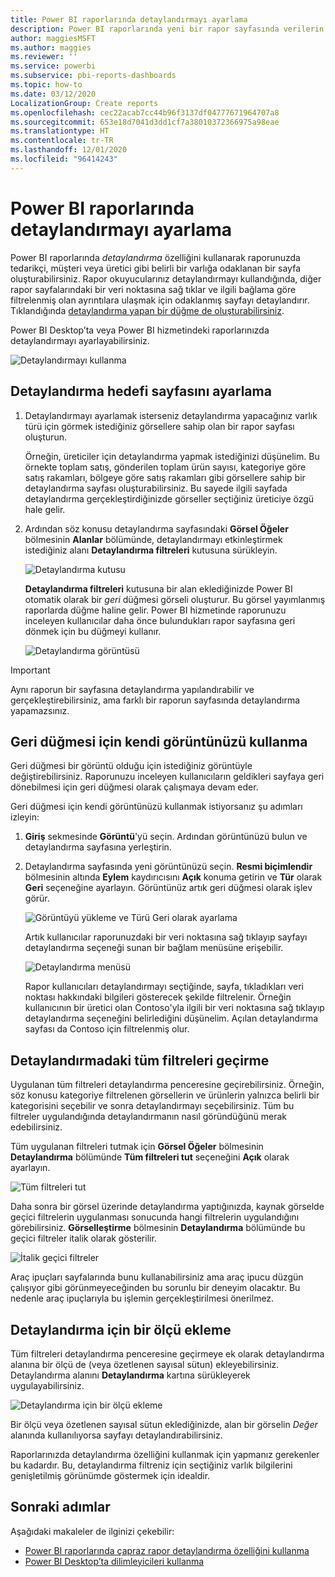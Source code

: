 ```yaml
---
title: Power BI raporlarında detaylandırmayı ayarlama
description: Power BI raporlarında yeni bir rapor sayfasında verilerin detayına gitmek için detaylandırmanın nasıl kullanılacağını öğrenin
author: maggiesMSFT
ms.author: maggies
ms.reviewer: ''
ms.service: powerbi
ms.subservice: pbi-reports-dashboards
ms.topic: how-to
ms.date: 03/12/2020
LocalizationGroup: Create reports
ms.openlocfilehash: cec22acab7cc44b96f3137df04777671964707a8
ms.sourcegitcommit: 653e18d7041d3dd1cf7a38010372366975a98eae
ms.translationtype: HT
ms.contentlocale: tr-TR
ms.lasthandoff: 12/01/2020
ms.locfileid: "96414243"
---
```

# <a name="set-up-drill-through-in-power-bi-reports"></a>Power BI raporlarında detaylandırmayı ayarlama
Power BI raporlarında *detaylandırma* özelliğini kullanarak raporunuzda tedarikçi, müşteri veya üretici gibi belirli bir varlığa odaklanan bir sayfa oluşturabilirsiniz. Rapor okuyucularınız detaylandırmayı kullandığında, diğer rapor sayfalarındaki bir veri noktasına sağ tıklar ve ilgili bağlama göre filtrelenmiş olan ayrıntılara ulaşmak için odaklanmış sayfayı detaylandırır. Tıklandığında [detaylandırma yapan bir düğme de oluşturabilirsiniz](desktop-drill-through-buttons.md).

Power BI Desktop’ta veya Power BI hizmetindeki raporlarınızda detaylandırmayı ayarlayabilirsiniz.

![Detaylandırmayı kullanma](media/desktop-drillthrough/power-bi-drill-through-right-click.png)

## <a name="set-up-the-drill-through-destination-page"></a>Detaylandırma hedefi sayfasını ayarlama
1. Detaylandırmayı ayarlamak isterseniz detaylandırma yapacağınız varlık türü için görmek istediğiniz görsellere sahip olan bir rapor sayfası oluşturun. 

    Örneğin, üreticiler için detaylandırma yapmak istediğinizi düşünelim. Bu örnekte toplam satış, gönderilen toplam ürün sayısı, kategoriye göre satış rakamları, bölgeye göre satış rakamları gibi görsellere sahip bir detaylandırma sayfası oluşturabilirsiniz. Bu sayede ilgili sayfada detaylandırma gerçekleştirdiğinizde görseller seçtiğiniz üreticiye özgü hale gelir.

2. Ardından söz konusu detaylandırma sayfasındaki **Görsel Öğeler** bölmesinin **Alanlar** bölümünde, detaylandırmayı etkinleştirmek istediğiniz alanı **Detaylandırma filtreleri** kutusuna sürükleyin.

    ![Detaylandırma kutusu](media/desktop-drillthrough/drillthrough_02.png)

    **Detaylandırma filtreleri** kutusuna bir alan eklediğinizde Power BI otomatik olarak bir *geri* düğmesi görseli oluşturur. Bu görsel yayımlanmış raporlarda düğme haline gelir. Power BI hizmetinde raporunuzu inceleyen kullanıcılar daha önce bulundukları rapor sayfasına geri dönmek için bu düğmeyi kullanır.

    ![Detaylandırma görüntüsü](media/desktop-drillthrough/drillthrough_03.png)

> [!IMPORTANT]
> Aynı raporun bir sayfasına detaylandırma yapılandırabilir ve gerçekleştirebilirsiniz, ama farklı bir raporun sayfasında detaylandırma yapamazsınız.  



## <a name="use-your-own-image-for-a-back-button"></a>Geri düğmesi için kendi görüntünüzü kullanma    
 Geri düğmesi bir görüntü olduğu için istediğiniz görüntüyle değiştirebilirsiniz. Raporunuzu inceleyen kullanıcıların geldikleri sayfaya geri dönebilmesi için geri düğmesi olarak çalışmaya devam eder. 

Geri düğmesi için kendi görüntünüzü kullanmak istiyorsanız şu adımları izleyin:

1. **Giriş** sekmesinde **Görüntü**'yü seçin. Ardından görüntünüzü bulun ve detaylandırma sayfasına yerleştirin.

2. Detaylandırma sayfasında yeni görüntünüzü seçin. **Resmi biçimlendir** bölmesinin altında **Eylem** kaydırıcısını **Açık** konuma getirin ve **Tür** olarak **Geri** seçeneğine ayarlayın. Görüntünüz artık geri düğmesi olarak işlev görür.

    ![Görüntüyü yükleme ve Türü Geri olarak ayarlama](media/desktop-drillthrough/drillthrough_05.png)

    
     Artık kullanıcılar raporunuzdaki bir veri noktasına sağ tıklayıp sayfayı detaylandırma seçeneği sunan bir bağlam menüsüne erişebilir. 

    ![Detaylandırma menüsü](media/desktop-drillthrough/drillthrough_04.png)

    Rapor kullanıcıları detaylandırmayı seçtiğinde, sayfa, tıkladıkları veri noktası hakkındaki bilgileri gösterecek şekilde filtrelenir. Örneğin kullanıcının bir üretici olan Contoso'yla ilgili bir veri noktasına sağ tıklayıp detaylandırma seçeneğini belirlediğini düşünelim. Açılan detaylandırma sayfası da Contoso için filtrelenmiş olur.

## <a name="pass-all-filters-in-drill-through"></a>Detaylandırmadaki tüm filtreleri geçirme

Uygulanan tüm filtreleri detaylandırma penceresine geçirebilirsiniz. Örneğin, söz konusu kategoriye filtrelenen görsellerin ve ürünlerin yalnızca belirli bir kategorisini seçebilir ve sonra detaylandırmayı seçebilirsiniz. Tüm bu filtreler uygulandığında detaylandırmanın nasıl göründüğünü merak edebilirsiniz.

Tüm uygulanan filtreleri tutmak için **Görsel Öğeler** bölmesinin **Detaylandırma** bölümünde **Tüm filtreleri tut** seçeneğini **Açık** olarak ayarlayın. 

![Tüm filtreleri tut](media/desktop-drillthrough/drillthrough_06.png)

Daha sonra bir görsel üzerinde detaylandırma yaptığınızda, kaynak görselde geçici filtrelerin uygulanması sonucunda hangi filtrelerin uygulandığını görebilirsiniz. **Görselleştirme** bölmesinin **Detaylandırma** bölümünde bu geçici filtreler italik olarak gösterilir. 

![İtalik geçici filtreler](media/desktop-drillthrough/drillthrough_07.png)

Araç ipuçları sayfalarında bunu kullanabilirsiniz ama araç ipucu düzgün çalışıyor gibi görünmeyeceğinden bu sorunlu bir deneyim olacaktır. Bu nedenle araç ipuçlarıyla bu işlemin gerçekleştirilmesi önerilmez.

## <a name="add-a-measure-to-drill-through"></a>Detaylandırma için bir ölçü ekleme

Tüm filtreleri detaylandırma penceresine geçirmeye ek olarak detaylandırma alanına bir ölçü de (veya özetlenen sayısal sütun) ekleyebilirsiniz. Detaylandırma alanını **Detaylandırma** kartına sürükleyerek uygulayabilirsiniz. 

![Detaylandırma için bir ölçü ekleme](media/desktop-drillthrough/drillthrough_08.png)

Bir ölçü veya özetlenen sayısal sütun eklediğinizde, alan bir görselin *Değer* alanında kullanılıyorsa sayfayı detaylandırabilirsiniz.

Raporlarınızda detaylandırma özelliğini kullanmak için yapmanız gerekenler bu kadardır. Bu, detaylandırma filtreniz için seçtiğiniz varlık bilgilerini genişletilmiş görünümde göstermek için idealdir.

## <a name="next-steps"></a>Sonraki adımlar

Aşağıdaki makaleler de ilginizi çekebilir:

* [Power BI raporlarında çapraz rapor detaylandırma özelliğini kullanma](desktop-cross-report-drill-through.md)
* [Power BI Desktop’ta dilimleyicileri kullanma](../visuals/power-bi-visualization-slicers.md)
